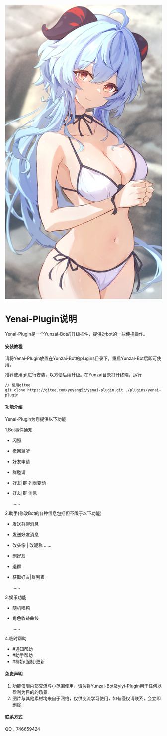 ![椰羊](resources/img/100159436_p0_master1200.jpg)

# Yenai-Plugin说明

Yenai-Plugin是一个Yunzai-Bot的升级插件，提供对bot的一些便携操作。


#### 安装教程

请将Yenai-Plugin放置在Yunzai-Bot的plugins目录下，重启Yunzai-Bot后即可使用。

推荐使用git进行安装，以方便后续升级。在Yunzai目录打开终端，运行

```
// 使用gitee
git clone https://gitee.com/yeyang52/yenai-plugin.git ./plugins/yenai-plugin
```

#### 功能介绍

Yenai-Plugin为您提供以下功能

1.Bot事件通知

- 闪照

- 撤回监听

- 好友申请

- 群邀请

- 好友|群 列表变动

- 好友|群 消息

  ……

2.助手(修改Bot的各种信息包括但不限于以下功能)

- 发送群聊消息

- 发送好友消息

- 改头像 | 改昵称 ……

- 删好友

- 退群

- 获取好友|群列表

  ……

3.娱乐功能

- 随机唱鸭
- 角色收益曲线

  ……

4.临时帮助

- #通知帮助
- #助手帮助
- #椰奶(强制)更新

#### 免责声明

1. 功能仅限内部交流与小范围使用，请勿将Yunzai-Bot及yiyi-Plugin用于任何以盈利为目的的场景.
2. 图片与其他素材均来自于网络，仅供交流学习使用，如有侵权请联系，会立即删除.

#### 联系方式

QQ：746659424
